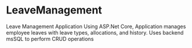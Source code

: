 # LeaveManagement
Leave Management Application Using ASP.Net Core, Application manages employee leaves with leave types, allocations, and history. Uses backend msSQL to perform CRUD operations
